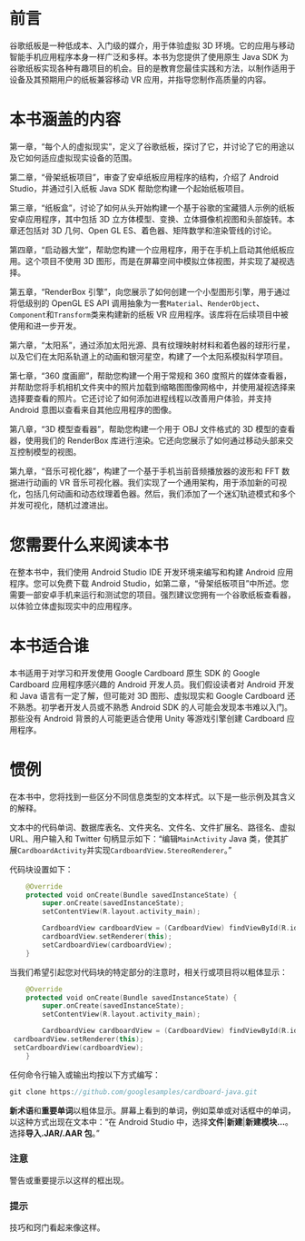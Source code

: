 # 前言

谷歌纸板是一种低成本、入门级的媒介，用于体验虚拟 3D 环境。它的应用与移动智能手机应用程序本身一样广泛和多样。本书为您提供了使用原生 Java SDK 为谷歌纸板实现各种有趣项目的机会。目的是教育您最佳实践和方法，以制作适用于设备及其预期用户的纸板兼容移动 VR 应用，并指导您制作高质量的内容。

# 本书涵盖的内容

第一章，“每个人的虚拟现实”，定义了谷歌纸板，探讨了它，并讨论了它的用途以及它如何适应虚拟现实设备的范围。

第二章，“骨架纸板项目”，审查了安卓纸板应用程序的结构，介绍了 Android Studio，并通过引入纸板 Java SDK 帮助您构建一个起始纸板项目。

第三章，“纸板盒”，讨论了如何从头开始构建一个基于谷歌的宝藏猎人示例的纸板安卓应用程序，其中包括 3D 立方体模型、变换、立体摄像机视图和头部旋转。本章还包括对 3D 几何、Open GL ES、着色器、矩阵数学和渲染管线的讨论。

第四章，“启动器大堂”，帮助您构建一个应用程序，用于在手机上启动其他纸板应用。这个项目不使用 3D 图形，而是在屏幕空间中模拟立体视图，并实现了凝视选择。

第五章，“RenderBox 引擎”，向您展示了如何创建一个小型图形引擎，用于通过将低级别的 OpenGL ES API 调用抽象为一套`Material`、`RenderObject`、`Component`和`Transform`类来构建新的纸板 VR 应用程序。该库将在后续项目中被使用和进一步开发。

第六章，“太阳系”，通过添加太阳光源、具有纹理映射材料和着色器的球形行星，以及它们在太阳系轨道上的动画和银河星空，构建了一个太阳系模拟科学项目。

第七章，“360 度画廊”，帮助您构建一个用于常规和 360 度照片的媒体查看器，并帮助您将手机相机文件夹中的照片加载到缩略图图像网格中，并使用凝视选择来选择要查看的照片。它还讨论了如何添加进程线程以改善用户体验，并支持 Android 意图以查看来自其他应用程序的图像。

第八章，“3D 模型查看器”，帮助您构建一个用于 OBJ 文件格式的 3D 模型的查看器，使用我们的 RenderBox 库进行渲染。它还向您展示了如何通过移动头部来交互控制模型的视图。

第九章，“音乐可视化器”，构建了一个基于手机当前音频播放器的波形和 FFT 数据进行动画的 VR 音乐可视化器。我们实现了一个通用架构，用于添加新的可视化，包括几何动画和动态纹理着色器。然后，我们添加了一个迷幻轨迹模式和多个并发可视化，随机过渡进出。

# 您需要什么来阅读本书

在整本书中，我们使用 Android Studio IDE 开发环境来编写和构建 Android 应用程序。您可以免费下载 Android Studio，如第二章，“骨架纸板项目”中所述。您需要一部安卓手机来运行和测试您的项目。强烈建议您拥有一个谷歌纸板查看器，以体验立体虚拟现实中的应用程序。

# 本书适合谁

本书适用于对学习和开发使用 Google Cardboard 原生 SDK 的 Google Cardboard 应用程序感兴趣的 Android 开发人员。我们假设读者对 Android 开发和 Java 语言有一定了解，但可能对 3D 图形、虚拟现实和 Google Cardboard 还不熟悉。初学者开发人员或不熟悉 Android SDK 的人可能会发现本书难以入门。那些没有 Android 背景的人可能更适合使用 Unity 等游戏引擎创建 Cardboard 应用程序。

# 惯例

在本书中，您将找到一些区分不同信息类型的文本样式。以下是一些示例及其含义的解释。

文本中的代码单词、数据库表名、文件夹名、文件名、文件扩展名、路径名、虚拟 URL、用户输入和 Twitter 句柄显示如下：“编辑`MainActivity` Java 类，使其扩展`CardboardActivity`并实现`CardboardView.StereoRenderer`。”

代码块设置如下：

```kt
    @Override
    protected void onCreate(Bundle savedInstanceState) {
        super.onCreate(savedInstanceState);
        setContentView(R.layout.activity_main);

        CardboardView cardboardView = (CardboardView) findViewById(R.id.cardboard_view);
        cardboardView.setRenderer(this);
        setCardboardView(cardboardView);
    }
```

当我们希望引起您对代码块的特定部分的注意时，相关行或项目将以粗体显示：

```kt
    @Override
    protected void onCreate(Bundle savedInstanceState) {
        super.onCreate(savedInstanceState);
        setContentView(R.layout.activity_main);

        CardboardView cardboardView = (CardboardView) findViewById(R.id.cardboard_view);
 cardboardView.setRenderer(this);
 setCardboardView(cardboardView);
    }
```

任何命令行输入或输出均按以下方式编写：

```kt
git clone https://github.com/googlesamples/cardboard-java.git

```

**新术语**和**重要单词**以粗体显示。屏幕上看到的单词，例如菜单或对话框中的单词，以这种方式出现在文本中：“在 Android Studio 中，选择**文件**|**新建**|**新建模块…**。选择**导入.JAR/.AAR 包**。”

### 注意

警告或重要提示以这样的框出现。

### 提示

技巧和窍门看起来像这样。

